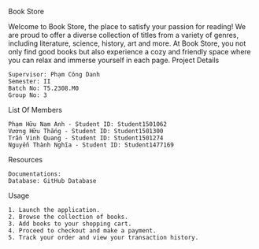 Book Store

Welcome to Book Store, the place to satisfy your passion for reading! We are proud to offer a diverse collection of titles from a variety of genres, including literature, science, history, art and more. At Book Store, you not only find good books but also experience a cozy and friendly space where you can relax and immerse yourself in each page.
Project Details

    Supervisor: Phạm Công Danh
    Semester: II
    Batch No: T5.2308.M0
    Group No: 3

List Of Members

    Phạm Hữu Nam Anh - Student ID: Student1501062
    Vương Hữu Thắng - Student ID: Student1501300 
    Trần Vinh Quang - Student ID: Student1501274
    Nguyễn Thành Nghĩa - Student ID: Student1477169
Resources

    Documentations:
    Database: GitHub Database

Usage

    1. Launch the application.
    2. Browse the collection of books.
    3. Add books to your shopping cart.
    4. Proceed to checkout and make a payment.
    5. Track your order and view your transaction history.
